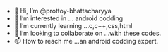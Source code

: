 - 👋 Hi, I’m @prottoy-bhattacharyya
- 👀 I’m interested in ... android codding
- 🌱 I’m currently learning ...c,c++,css,html
- 💞️ I’m looking to collaborate on ...with these codes.
- 📫 How to reach me ...an android codding expert.

<!---
prottoy-bhattacharyya/prottoy-bhattacharyya is a ✨ special ✨ repository because its `README.md` (this file) appears on your GitHub profile.
You can click the Preview link to take a look at your changes.
--->
